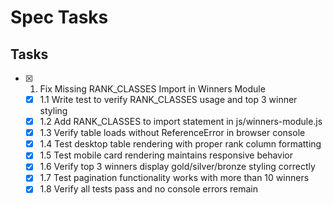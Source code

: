 # Spec Tasks

## Tasks

- [x] 1. Fix Missing RANK_CLASSES Import in Winners Module
  - [x] 1.1 Write test to verify RANK_CLASSES usage and top 3 winner styling
  - [x] 1.2 Add RANK_CLASSES to import statement in js/winners-module.js
  - [x] 1.3 Verify table loads without ReferenceError in browser console
  - [x] 1.4 Test desktop table rendering with proper rank column formatting
  - [x] 1.5 Test mobile card rendering maintains responsive behavior
  - [x] 1.6 Verify top 3 winners display gold/silver/bronze styling correctly
  - [x] 1.7 Test pagination functionality works with more than 10 winners
  - [x] 1.8 Verify all tests pass and no console errors remain
